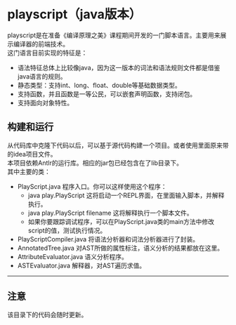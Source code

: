 # playscript（java版本）
playscript是在准备《编译原理之美》课程期间开发的一门脚本语言。主要用来展示编译器的前端技术。   
这门语言目前实现的特征是：   
* 语法特征总体上比较像java，因为这一版本的词法和语法规则文件都是借鉴java语言的规则。
* 静态类型：支持int、long、float、double等基础数据类型。
* 支持函数，并且函数是一等公民，可以嵌套声明函数，支持闭包。 
* 支持面向对象特性。  

## 构建和运行
从代码库中克隆下代码以后，可以基于源代码构建一个项目。或者使用里面原来带的idea项目文件。   
本项目依赖Antlr的运行库。相应的jar包已经包含在了lib目录下。   
其中主要的类：
* PlayScript.java 程序入口。你可以这样使用这个程序： 
  + java play.PlayScript 这将启动一个REPL界面，在里面输入脚本，并解释执行。
  + java play.PlayScript filename 这将解释执行一个脚本文件。
  + 如果你要跟踪调试程序，可以在PlayScript.java类的main方法中修改script的值，测试执行情况。
* PlayScriptCompiler.java 将语法分析器和词法分析器进行了封装。
* AnnotatedTree.java 对AST所做的属性标注，语义分析的结果都放在这里。
* AttributeEvaluator.java 语义分析程序。
* ASTEvaluator.java 解释器，对AST遍历求值。

---
## 注意
该目录下的代码会随时更新。
